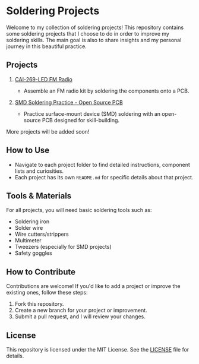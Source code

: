 # Soldering Projects

Welcome to my collection of soldering projects! This repository contains some soldering projects that I choose to do in order to improve my soldering skills. The main goal is also to share insights and my personal journey in this beautiful practice.

## Projects

1. [CAI-269-LED FM Radio](./CAI-269-LED-FM-Radio)
   - Assemble an FM radio kit by soldering the components onto a PCB.
   
2. [SMD Soldering Practice - Open Source PCB](./SMD-Soldering-Practice)
   - Practice surface-mount device (SMD) soldering with an open-source PCB designed for skill-building.

More projects will be added soon!

## How to Use

- Navigate to each project folder to find detailed instructions, component lists and curiosities.
- Each project has its own `README.md` for specific details about that project.

## Tools & Materials

For all projects, you will need basic soldering tools such as:
- Soldering iron
- Solder wire
- Wire cutters/strippers
- Multimeter
- Tweezers (especially for SMD projects)
- Safety goggles

## How to Contribute

Contributions are welcome! If you'd like to add a project or improve the existing ones, follow these steps:

1. Fork this repository.
2. Create a new branch for your project or improvement.
3. Submit a pull request, and I will review your changes.

## License

This repository is licensed under the MIT License. See the [LICENSE](./LICENSE) file for details.
